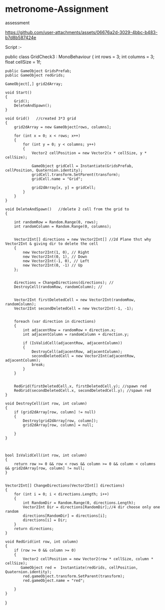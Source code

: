 # metronome-Assignment
 assessment


https://github.com/user-attachments/assets/06676a2d-3029-4bbc-b483-b7d8b587424e

Script :- 

public class GridCheck3 : MonoBehaviour
{
     int rows = 3; 
     int columns = 3; 
     float cellSize = 1f; 

    public GameObject GridsPrefab; 
    public GameObject redGrids; 

    GameObject[,] grid2dArray;

    void Start()
    {
        Grid();
        DeleteAndSpawn(); 
    }

    void Grid()   //created 3*3 grid 
    {
        grid2dArray = new GameObject[rows, columns]; 

        for (int x = 0; x < rows; x++)
        {
            for (int y = 0; y < columns; y++)
            {
                Vector2 cellPosition = new Vector2(x * cellSize, y * cellSize);

                GameObject gridCell = Instantiate(GridsPrefab, cellPosition, Quaternion.identity);
                gridCell.transform.SetParent(transform);
                gridCell.name = "Grid";

                grid2dArray[x, y] = gridCell;
            }
        }
    }

    void DeleteAndSpawn()   //delete 2 cell from the grid to 
    {
       
        int randomRow = Random.Range(0, rows);
        int randomColumn = Random.Range(0, columns);

      
        Vector2Int[] directions = new Vector2Int[] //2d Plane thst why Vector2Int & giving dir to delete the cell
        {
            new Vector2Int(1, 0), // Right
            new Vector2Int(0, 1), // Down
            new Vector2Int(-1, 0), // Left
            new Vector2Int(0, -1) // Up
        };

       
        directions = ChangeDirections(directions); //
        DestroyCell(randomRow, randomColumn); //


        Vector2Int firstDeletedCell = new Vector2Int(randomRow, randomColumn);
        Vector2Int secondDeletedCell = new Vector2Int(-1, -1);

  
        foreach (var direction in directions)
        {
            int adjacentRow = randomRow + direction.x;
            int adjacentColumn = randomColumn + direction.y;

            if (IsValidCell(adjacentRow, adjacentColumn))
            {
                DestroyCell(adjacentRow, adjacentColumn);
                secondDeletedCell = new Vector2Int(adjacentRow, adjacentColumn);
                break; 
            }
        }

       
        RedGrid(firstDeletedCell.x, firstDeletedCell.y); //spawn red
        RedGrid(secondDeletedCell.x, secondDeletedCell.y); //spawn red
    }

    void DestroyCell(int row, int column)
    {
        if (grid2dArray[row, column] != null)
        {
            Destroy(grid2dArray[row, column]);
            grid2dArray[row, column] = null;
            
        }
    }

  

    bool IsValidCell(int row, int column)
    {
        return row >= 0 && row < rows && column >= 0 && column < columns && grid2dArray[row, column] != null;
    }


    Vector2Int[] ChangeDirections(Vector2Int[] directions) 
    {
        for (int i = 0; i < directions.Length; i++)
        {
            int RandomDir = Random.Range(0, directions.Length); 
            Vector2Int Dir = directions[RandomDir];//4 dir choose only one random 
            directions[RandomDir] = directions[i];
            directions[i] = Dir;
        }
        return directions;
    }

    void RedGrid(int row, int column)
    {
        if (row >= 0 && column >= 0) 
        {
            Vector2 cellPosition = new Vector2(row * cellSize, column * cellSize);
           GameObject red =  Instantiate(redGrids, cellPosition, Quaternion.identity);
            red.gameObject.transform.SetParent(transform);
            red.gameObject.name = "red";
           
        }
    }
}
